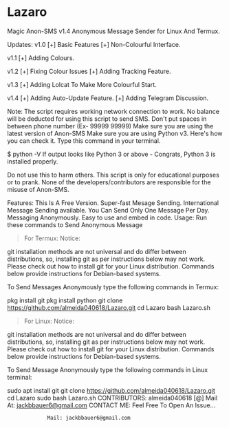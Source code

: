 # Lazaro
Magic
Anon-SMS v1.4
Anonymous Message Sender for Linux And Termux.


Updates:
v1.0
[+] Basic Features
[+] Non-Colourful Interface.

v1.1
[+] Adding Colours.

v1.2
[+] Fixing Colour Issues
[+] Adding Tracking Feature.

v1.3
[+] Adding Lolcat To Make More Colourful Start.

v1.4
[+] Adding Auto-Update Feature.
[+] Adding Telegram Discussion.

Note:
The script requires working network connection to work.
No balance will be deducted for using this script to send SMS.
Don't put spaces in between phone number (Ex- 99999 99999)
Make sure you are using the latest version of Anon-SMS
Make sure you are using Python v3.
Here's how you can check it. Type this command in your terminal.

$ python -V
If output looks like Python 3 or above - Congrats, Python 3 is installed properly.

Do not use this to harm others.
This script is only for educational purposes or to prank.
None of the developers/contributors are responsible for the misuse of Anon-SMS.

Features:
This Is A Free Version.
Super-fast Mesage Sending.
International Message Sending available.
You Can Send Only One Message Per Day.
Messaging Anonymously.
Easy to use and embed in code.
Usage:
Run these commands to Send Anonymous Message

> For Termux:
Notice:

git installation methods are not universal and do differ between distributions, so, installing git as per instructions below may not work. Please check out how to install git for your Linux distribution. Commands below provide instructions for Debian-based systems.

To Send Messages Anonymously type the following commands in Termux:

pkg install git
pkg install python
git clone https://github.com/almeida040618/Lazaro.git
cd Lazaro
bash Lazaro.sh
> For Linux:
Notice:

git installation methods are not universal and do differ between distributions, so, installing git as per instructions below may not work. Please check out how to install git for your Linux distribution. Commands below provide instructions for Debian-based systems.

To Send Message Anonymously type the following commands in Linux terminal:

sudo apt install git
git clone https://github.com/almeida040618/Lazaro.git
cd Lazaro
sudo bash Lazaro.sh
CONTRIBUTORS:
almeida040618
[@] Mail At: jackbbauer6@gmail.com
CONTACT ME:
Feel Free To Open An Issue...

                 Mail: jackbbauer6@gmail.com
